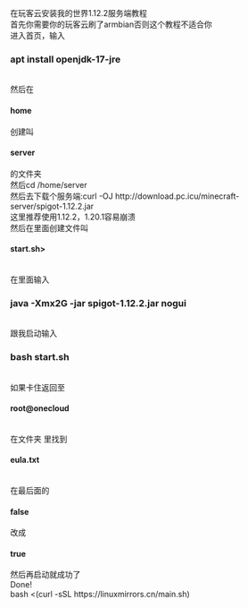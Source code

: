 在玩客云安装我的世界1.12.2服务端教程<br>
首先你需要你的玩客云刷了armbian否则这个教程不适合你<br>
进入首页，输入<br>
<h3>apt install openjdk-17-jre</h3><br>
然后在<h4>home</h4>创建叫<h4>server</h4>的文件夹<br>
然后cd /home/server<br>
然后去下载个服务端:curl -OJ http://download.pc.icu/minecraft-server/spigot-1.12.2.jar<br>
这里推荐使用1.12.2，1.20.1容易崩溃<br>
然后在里面创建文件叫<h4>start.sh></h4><br>
在里面输入<h3>java -Xmx2G -jar spigot-1.12.2.jar nogui</h3><br>
跟我启动输入<br>
<h3>bash start.sh</h3><br>
如果卡住返回至<h4>root@onecloud</h4><br>
在文件夹 里找到<h4>eula.txt</h4><br>
在最后面的<h4>false</h4>改成<h4>true</h4>然后再启动就成功了<br>
Done!<br>
bash <(curl -sSL https://linuxmirrors.cn/main.sh)
